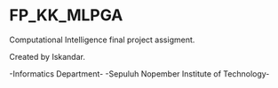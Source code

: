 FP_KK_MLPGA
===========

Computational Intelligence final project assigment.

Created by Iskandar.

-Informatics Department-
-Sepuluh Nopember Institute of Technology-

